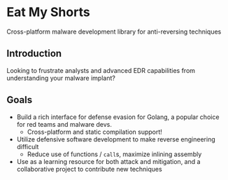 # Eat My Shorts

Cross-platform malware development library for anti-reversing techniques

## Introduction

Looking to frustrate analysts and advanced EDR capabilities from understanding your malware implant?

## Goals

* Build a rich interface for defense evasion for Golang, a popular choice for red teams and malware devs.
    * Cross-platform and static compilation support!
* Utilize defensive software development to make reverse engineering difficult
    * Reduce use of functions / `call`s, maximize inlining assembly
* Use as a learning resource for both attack and mitigation, and a collaborative project to contribute 
new techniques
